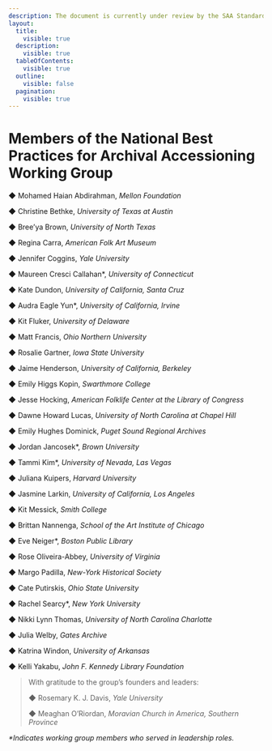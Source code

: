 ```yaml
---
description: The document is currently under review by the SAA Standards Committee.
layout:
  title:
    visible: true
  description:
    visible: true
  tableOfContents:
    visible: true
  outline:
    visible: false
  pagination:
    visible: true
---
```


# Members of the National Best Practices for Archival Accessioning Working Group

◆    Mohamed Haian Abdirahman, _Mellon Foundation_

◆    Christine Bethke, _University of Texas at Austin_

◆    Bree’ya Brown, _University of North Texas_

◆    Regina Carra, _American Folk Art Museum_

◆    Jennifer Coggins, _Yale University_

◆    Maureen Cresci Callahan\*, _University of Connecticut_

◆    Kate Dundon, _University of California, Santa Cruz_

◆    Audra Eagle Yun\*, _University of California, Irvine_

◆    Kit Fluker, _University of Delaware_

◆    Matt Francis, _Ohio Northern University_

◆    Rosalie Gartner, _Iowa State University_

◆    Jaime Henderson, _University of California, Berkeley_

◆    Emily Higgs Kopin, _Swarthmore College_

◆    Jesse Hocking, _American Folklife Center at the Library of Congress_

◆    Dawne Howard Lucas, _University of North Carolina at Chapel Hill_

◆    Emily Hughes Dominick, _Puget Sound Regional Archives_

◆    Jordan Jancosek\*, _Brown University_

◆    Tammi Kim\*, _University of Nevada, Las Vegas_

◆    Juliana Kuipers, _Harvard University_

◆    Jasmine Larkin, _University of California, Los Angeles_

◆    Kit Messick, _Smith College_

◆    Brittan Nannenga, _School of the Art Institute of Chicago_

◆    Eve Neiger\*, _Boston Public Library_

◆    Rose Oliveira-Abbey, _University of Virginia_

◆    Margo Padilla, _New-York Historical Society_

◆    Cate Putirskis, _Ohio State University_

◆    Rachel Searcy\*, _New York University_

◆    Nikki Lynn Thomas, _University of North Carolina Charlotte_

◆    Julia Welby, _Gates Archive_

◆    Katrina Windon, _University of Arkansas_

◆    Kelli Yakabu, _John F. Kennedy Library Foundation_

> With gratitude to the group’s founders and leaders:
>
> ◆    Rosemary K. J. Davis, _Yale University_
>
> ◆    Meaghan O’Riordan, _Moravian Church in America, Southern Province_

_\*Indicates working group members who served in leadership roles._

